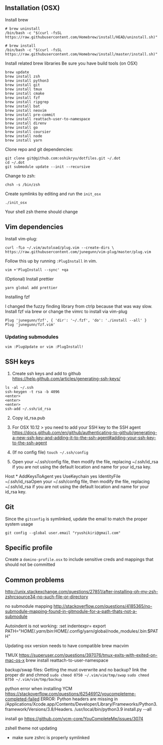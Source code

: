 ## Installation (OSX)
Install brew

```
# brew uninstall
/bin/bash -c "$(curl -fsSL https://raw.githubusercontent.com/Homebrew/install/HEAD/uninstall.sh)"

# brew install
/bin/bash -c "$(curl -fsSL https://raw.githubusercontent.com/Homebrew/install/master/install.sh)"
```

Install related brew libraries
Be sure you have build tools (on OSX)
```
brew update
brew install zsh
brew install python3
brew install git
brew install tmux
brew install cmake
brew install fzf
brew install ripgrep
brew install bat
brew install neovim
brew install pre-commit
brew install reattach-user-to-namespace
brew install direnv
brew install go
brew install coursier
brew install node
brew install yarn
```

Clone repo and git dependencies:

```
git clone git@github.com:oshikryu/dotfiles.git ~/.dot
cd ~/.dot
git submodule update --init --recursive
```

Change to zsh:

```
chsh -s /bin/zsh
```

Create symlinks by editing and run the `init_osx`

```
./init_osx
```

Your shell zsh theme should change

## Vim dependencies
Install vim-plug:

```
curl -fLo ~/.vim/autoload/plug.vim --create-dirs \
https://raw.githubusercontent.com/junegunn/vim-plug/master/plug.vim
```

Follow this up by running `:PlugInstall` in vim.

```
vim +'PlugInstall --sync' +qa
```

(Optional) Install prettier

```
yarn global add prettier
```

Installing fzf

I changed the fuzzy finding library from ctrlp because that was way slow. Install fzf via brew or
change the vimrc to install via vim-plug

```
Plug 'junegunn/fzf', { 'dir': '~/.fzf', 'do': './install --all' }
Plug 'junegunn/fzf.vim'
```

### Updating submodules
```
vim :PlugUpdate or vim :PlugInstall!
```

## SSH keys

1. Create ssh keys and add to github https://help.github.com/articles/generating-ssh-keys/
```
ls -al ~/.ssh
ssh-keygen -t rsa -b 4096
<enter>
<enter>
<enter>
ssh-add ~/.ssh/id_rsa
```
2. Copy id_rsa.pub

3. For OSX 10.12 > you need to add your SSH key to the SSH agent
https://docs.github.com/en/github/authenticating-to-github/generating-a-new-ssh-key-and-adding-it-to-the-ssh-agent#adding-your-ssh-key-to-the-ssh-agent

4. (If no config file) `touch ~/.ssh/config`
5. Open your ~/.ssh/config file, then modify the file, replacing ~/.ssh/id_rsa if you are not using the default location and name for your id_rsa key.

>
Host *
  AddKeysToAgent yes
  UseKeychain yes
  IdentityFile ~/.ssh/id_rsaOpen your ~/.ssh/config file, then modify the file, replacing ~/.ssh/id_rsa if you are not using the default location and name for your id_rsa key.

## Git
Since the `gitconfig` is symlinked, update the email to match the proper system usage

```
git config --global user.email "ryushikiri@gmail.com"
```

## Specific profile
Create a `domino-profile.osx` to include sensitive creds and mappings that should not be committed


## Common problems
http://unix.stackexchange.com/questions/27851/after-installing-oh-my-zsh-zshrcsource34-no-such-file-or-directory

no submodule mapping
http://stackoverflow.com/questions/4185365/no-submodule-mapping-found-in-gitmodule-for-a-path-thats-not-a-submodule

Autoindent is not working:
:set indentexpr=
export PATH="$HOME/.yarn/bin:$HOME/.config/yarn/global/node_modules/.bin:$PATH"

Updating osx version needs to have compatible brew macvim

TMUX
https://superuser.com/questions/397076/tmux-exits-with-exited-on-mac-os-x
brew install reattach-to-user-namespace

backup/swap files:
Getting the must overwrite and no backup? link the proper dir and chmod
`sudo chmod 0750 ~/.vim/vim/tmp/swap`
`sudo chmod 0750 ~/.vim/vim/tmp/backup`


python error when installing YCM
https://stackoverflow.com/questions/62546912/youcompleteme-completed-failed
ERROR: Python headers are missing in /Applications/Xcode.app/Contents/Developer/Library/Frameworks/Python3.framework/Versions/3.8/Headers.
/usr/local/bin/python3.9 install.py --all

install go https://github.com/ycm-core/YouCompleteMe/issues/3074

zshell theme not updating
- make sure zshrc is properly symlinked
